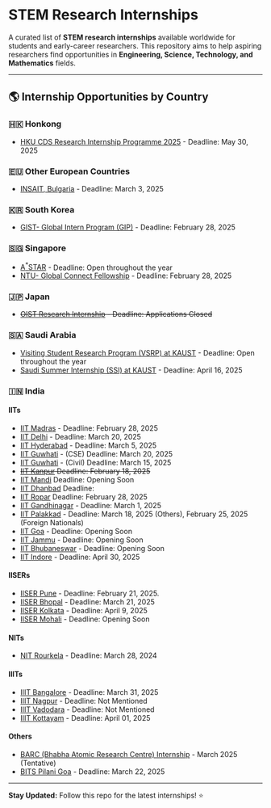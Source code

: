 # STEM Research Internships

A curated list of **STEM research internships** available worldwide for students and early-career researchers. This repository aims to help aspiring researchers find opportunities in **Engineering, Science, Technology, and Mathematics** fields.


---

## 🌎 Internship Opportunities by Country  

<!-- ### 🇺🇸 **United States**  
- **[Google Research Internship]()** 
- **[NASA Internships]()** 
- **[MIT Summer Research Program (MSRP)]()**  -->

<!-- ### 🇨🇳 **China**  
- **[FuSEP Summer Research 2025](https://fusep.ustc.edu.cn/fusep/)** 

 -->

### 🇭🇰 **Honkong**  
- [HKU CDS Research Internship Programme 2025](https://www.cs.hku.hk/rintern/) - Deadline: May 30, 2025

<!-- 
### 🇩🇪 **Germany**  
- **[Max Planck Internship]()** 
- **[DAAD RISE]()** 

### 🇫🇷 **France**  
- **[CERN Summer Internship]()** 
- **[INRIA Research Internship]()** 

### 🇬🇧 **United Kingdom**  
- **[Turing Internship Network]()** 
- **[Imperial College UROP]()**  -->

### 🇪🇺 **Other European Countries**
- [INSAIT, Bulgaria](https://insait.ai/surf/)  - Deadline: March 3, 2025

### 🇰🇷 **South Korea**  
- [GIST- Global Intern Program (GIP)](https://www.gist.ac.kr/en/html/sub07/0702.html) - Deadline: February 28, 2025


### 🇸🇬 **Singapore**  
- [A<sup>*</sup>STAR](https://www.a-star.edu.sg/) - Deadline: Open throughout the year
- [NTU- Global Connect Fellowship](https://www.ntu.edu.sg/about-us/global/global-connect-fellowship) - Deadline: February 28, 2025

<!-- ### 🇹🇼 **Taiwan**  
- **[XXXXX]()**  -->

### 🇯🇵 **Japan**  
- ~~[OIST Research Internship](https://admissions.oist.jp/research-internship) - Deadline: Applications Closed~~

### 🇸🇦 **Saudi Arabia**  
- [Visiting Student Research Program (VSRP) at KAUST](https://admissions.kaust.edu.sa/study/internships) - Deadline: Open throughout the year
- [Saudi Summer Internship (SSI) at KAUST](https://cemse.kaust.edu.sa/internship-opportunities/saudi-summer-internship-ssi) - Deadline: April 16, 2025

### 🇮🇳 **India**
#### IITs
- [IIT Madras](https://ssp.iitm.ac.in/summer-fellowship-registration) - Deadline: February 28, 2025
- [IIT Delhi](https://home.iitd.ac.in/show.php?id=629&in_sections=News) - Deadline: March 20, 2025
- [IIT Hyderabad](https://iith.ac.in/research/SURE/) - Deadline: March 5, 2025
- [IIT Guwhati](https://www.iitg.ac.in/cse/summerinternship/) - (CSE) Deadline:  March 20, 2025
- [IIT Guwhati](https://www.iitg.ac.in/civil/home_news_details.php?slno=OTFqenZ6OWxVMUd3NHpvcGZvTDVRZz09&notice=Summer-Training/Internship-2025) - (Civil) Deadline:  March 15, 2025
- ~~[IIT Kanpur](https://surge.iitk.ac.in/app/main.php) Deadline: February 18, 2025~~
- [IIT Mandi](https://www.iitmandi.ac.in/internships) Deadline: Opening Soon
- [IIT Dhanbad](https://people.iitism.ac.in/~research/SRIP.php) Deadline: 
- [IIT Ropar](https://www.iitrpr.ac.in/studentportal/summerinternship-2025) Deadline: February 28, 2025
- [IIT Gandhinagar](https://srip.iitgn.ac.in/info/guidelines/)  - Deadline: March 1, 2025
- [IIT Palakkad](https://sun.iitpkd.ac.in/) - Deadline: March 18, 2025 (Others), February 25, 2025 (Foreign Nationals)
- [IIT Goa](https://iitgoa.ac.in/summer-internships-2024-at-iit-goa/) - Deadline: Opening Soon
- [IIT Jammu](https://www.iitjammu.ac.in/post/rise-up) - Deadline: Opening Soon
- [IIT Bhubaneswar](https://webapps.iitbbs.ac.in/internship-application/) - Deadline: Opening Soon
- [IIT Indore](https://www.iiti.ac.in/page/summer-internship-2025-for-ug-students) - Deadline: April 30, 2025

#### IISERs
- [IISER Pune](http://www3.iiserpune.ac.in/~sspc/) - Deadline: February 21, 2025.
- [IISER Bhopal](https://www.iiserb.ac.in/assets/all_upload/doaa/IISER_Bhopal_Summer_Internship.pdf) - Deadline: March 21, 2025
- [IISER Kolkata](https://www.iiserkol.ac.in/~summer.research/) - Deadline: April 9, 2025
- [IISER Mohali](https://www.iisermohali.ac.in/admission-news/summer-research-program-2024) - Deadline: Opening Soon

#### NITs
- [NIT Rourkela](https://eapplication.nitrkl.ac.in/internship/) - Deadline: March 28, 2024
<!-- - [VNIT Nagpur](https://vnit.ac.in/section/tnp/summer-internships/) - Deadline: March 28, 2024 -->

#### IIITs
- [IIIT Bangalore](https://www.iiitb.ac.in/summer-internship) - Deadline: March 31, 2025
- [IIIT Nagpur](https://iiitn.ac.in/page.php?id=240) - Deadline: Not Mentioned
- [IIIT Vadodara](https://iiitvadodara.ac.in/internship.php) - Deadline: Not Mentioned
- [IIIT Kottayam](https://internship.iiitkottayam.ac.in/) - Deadline: April 01, 2025

#### Others
- [BARC (Bhabha Atomic Research Centre) Internship](https://www.barc.gov.in/student/) - March 2025 (Tentative)
- [BITS Pilani Goa](https://www.bits-pilani.ac.in/news/bits-pilani-goa-summer-research-program-2025-bgsrp-2025/) - Deadline: March 22, 2025 

---

**Stay Updated:** Follow this repo for the latest internships! ⭐  

